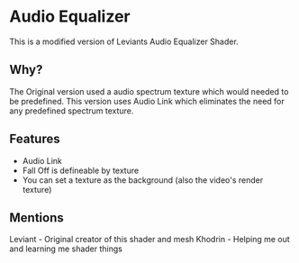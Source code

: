 # Audio Equalizer
This is a modified version of Leviants Audio Equalizer Shader.

## Why?
The Original version used a audio spectrum texture which would needed to be predefined. This version uses Audio Link which eliminates the need for any predefined spectrum texture.

## Features
- Audio Link
- Fall Off is defineable by texture
- You can set a texture as the background (also the video's render texture)

## Mentions
Leviant - Original creator of this shader and mesh
Khodrin - Helping me out and learning me shader things